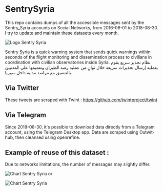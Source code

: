 # SentrySyria

This repo contains dumps of all the accessible messages sent by the Sentry_Syria accounts on Social Networks, from 2016-08-01 to 2018-08-30.
I try to update and maintain these datasets every month.


![Logo Sentry Syria](https://pbs.twimg.com/profile_images/874946861550981120/7iN_hPbN_400x400.jpg)

Sentry Syria is a quick warning system that sends quick warnings within seconds of the flight monitoring and dissemination process to civilians in coordination with civilian observatories inside Syria.
نظام تحذير سريع يقوم بعملية إرسال تحذيرات سريعة خلال ثوانٍ من عملية رصد الطيران وتعميمها على المدنيين بالتنسيق مع مراصد مدنية داخل سوريا.

## Via Twitter

These tweets are scraped with Twint : https://github.com/twintproject/twint

## Via Telegram

Since 2018-08-30, it's possible to download data directly from a Telegram account, using the Telegram Desktop app.
Data are scraped using Outwit-hub, then cleansed using openrefine.

## Example of reuse of this dataset : 

Due to networks limitations, the number of messages may slightly differ.

![Chart Sentry Syria](https://raw.githubusercontent.com/hpiedcoq/SentrySyria/master/sentry_syria_comp.png)
or

![Chart Sentry Syria](https://raw.githubusercontent.com/hpiedcoq/SentrySyria/master/Sentry%20tweets.png)

